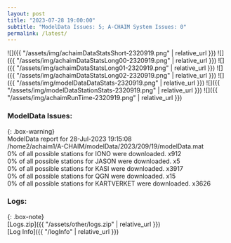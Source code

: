 ```yaml
---
layout: post
title: "2023-07-28 19:00:00"
subtitle: "ModelData Issues: 5; A-CHAIM System Issues: 0"
permalink: /latest/
---
```


![]({{ "/assets/img/achaimDataStatsShort-2320919.png" | relative_url }})
![]({{ "/assets/img/achaimDataStatsLong00-2320919.png" | relative_url }})
![]({{ "/assets/img/achaimDataStatsLong01-2320919.png" | relative_url }})
![]({{ "/assets/img/achaimDataStatsLong02-2320919.png" | relative_url }})
![]({{ "/assets/img/modelDataDataStats-2320919.png" | relative_url }})
![]({{ "/assets/img/modelDataStationStats-2320919.png" | relative_url }})
![]({{ "/assets/img/achaimRunTime-2320919.png" | relative_url }})


### ModelData Issues:  
  
{: .box-warning}  
 ModelData report for 28-Jul-2023 19:15:08   
 /home2/achaim1/A-CHAIM/modelData/2023/209/19/modelData.mat   
 0% of all possible stations for IONO were downloaded. x912   
 0% of all possible stations for JASON were downloaded. x5   
 0% of all possible stations for KASI were downloaded. x3917   
 0% of all possible stations for QGN were downloaded. x15   
 0% of all possible stations for KARTVERKET were downloaded. x3626   
  


### Logs:  
  
{: .box-note}  
[Logs.zip]({{ "/assets/other/logs.zip" | relative_url }})  
[Log Info]({{ "/logInfo" | relative_url }})  
